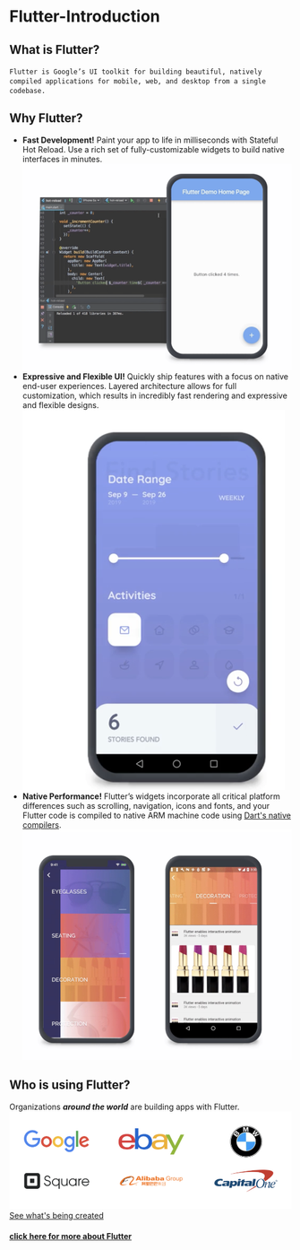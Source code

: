 # Flutter-Introduction
## What is Flutter?
`Flutter is Google’s UI toolkit for building beautiful, natively compiled applications for mobile, web, and desktop from a single codebase.`
## Why Flutter?
- **Fast Development!** Paint your app to life in milliseconds with Stateful Hot Reload. Use a rich set of fully-customizable widgets to build native interfaces in minutes.
![Fast-Dev](./flutter_markdown_source/fast.png)
- **Expressive and Flexible UI!** Quickly ship features with a focus on native end-user experiences. Layered architecture allows for full customization, which results in incredibly fast rendering and expressive and flexible designs.
![Flexible_UI](./flutter_markdown_source/beautilful.png)
- **Native Performance!** Flutter’s widgets incorporate all critical platform differences such as scrolling, navigation, icons and fonts, and your Flutter code is compiled to native ARM machine code using [Dart's native compilers](https://dart.dev/platforms).
![native-performance](flutter_markdown_source/native.png)


## Who is using Flutter?
Organizations ***around the world*** are building apps with Flutter.
![who's using](flutter_markdown_source/who.png)
[See what's being created](https://flutter.dev/showcase)

#### [click here for more about Flutter](https://flutter.dev/) 
